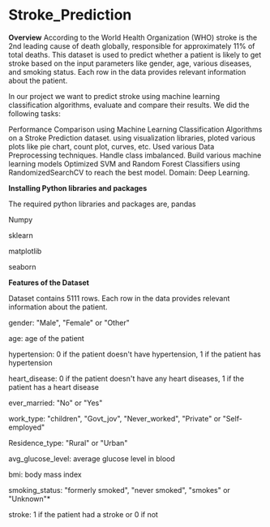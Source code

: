 # Stroke_Prediction
**Overview**
According to the World Health Organization (WHO) stroke is the 2nd leading cause of death globally, responsible for approximately 11% of total deaths. This dataset is used to predict whether a patient is likely to get stroke based on the input parameters like gender, age, various diseases, and smoking status. Each row in the data provides relevant information about the patient.

In our project we want to predict stroke using machine learning classification algorithms, evaluate and compare their results. We did the following tasks:

Performance Comparison using Machine Learning Classification Algorithms on a Stroke Prediction dataset.
using visualization libraries, ploted various plots like pie chart, count plot, curves, etc.
Used various Data Preprocessing techniques.
Handle class imbalanced.
Build various machine learning models
Optimized SVM and Random Forest Classifiers using RandomizedSearchCV to reach the best model.
Domain: Deep Learning.

**Installing Python libraries and packages**

The required python libraries and packages are,
pandas

Numpy

sklearn

matplotlib

seaborn

**Features of the Dataset**

Dataset contains 5111 rows. Each row in the data provides relevant information about the patient.

gender: "Male", "Female" or "Other"

age: age of the patient

hypertension: 0 if the patient doesn't have hypertension, 1 if the patient has hypertension

heart_disease: 0 if the patient doesn't have any heart diseases, 1 if the patient has a heart disease

ever_married: "No" or "Yes"

work_type: "children", "Govt_jov", "Never_worked", "Private" or "Self-employed"

Residence_type: "Rural" or "Urban"

avg_glucose_level: average glucose level in blood

bmi: body mass index

smoking_status: "formerly smoked", "never smoked", "smokes" or "Unknown"*

stroke: 1 if the patient had a stroke or 0 if not
